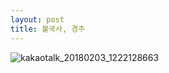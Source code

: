 ```yaml
---
layout: post
title: 불국사, 경주
---
```


![kakaotalk_20180203_1222128663](https://user-images.githubusercontent.com/26464535/35763097-d594884c-08e7-11e8-9512-916d2f228182.jpg)
